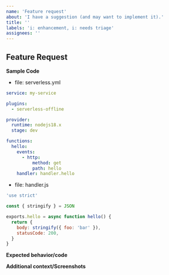```yaml
---
name: 'Feature request'
about: 'I have a suggestion (and may want to implement it).'
title: ''
labels: 'i: enhancement, i: needs triage'
assignees: ''
---
```


## Feature Request

<!-- Before you create a feature request, please make sure to update `serverless` as well as `serverless-offline` to the latest version and make sure the feature hasn't been implemented already.

Please add as much information as you can. e.g. links to any `serverless` or `AWS` documentation, github issues, etc. -->

**Sample Code**

<!-- Please reduce the sample code to an absolute minimum needed to show the missing feature. -->

- file: serverless.yml

```yaml
service: my-service

plugins:
  - serverless-offline

provider:
  runtime: nodejs18.x
  stage: dev

functions:
  hello:
    events:
      - http:
          method: get
          path: hello
    handler: handler.hello
```

- file: handler.js

```js
'use strict'

const { stringify } = JSON

exports.hello = async function hello() {
  return {
    body: stringify({ foo: 'bar' }),
    statusCode: 200,
  }
}
```

**Expected behavior/code**

<!-- A clear and concise description of what you expected to happen (or code). -->

**Additional context/Screenshots**

<!-- Add any other context about the feature here. If applicable, add screenshots to help explain. -->
